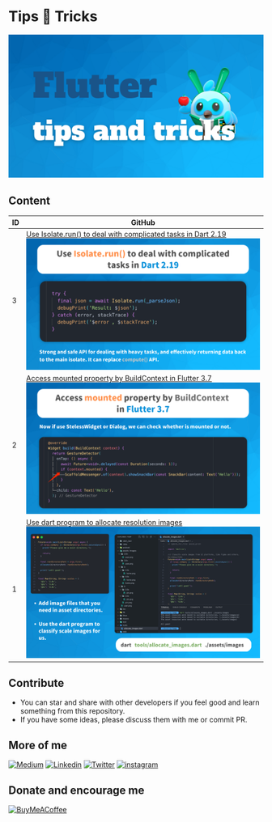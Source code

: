 # Tips 💙 Tricks

<img src="./cover.png"/>

## Content

| ID | GitHub |
| --- |---|
| 3 | <a href='./tips/0003-use-isolate-run-to-deal-with-complicated-tasks/README.md'> Use Isolate.run() to deal with complicated tasks in Dart 2.19 </a><img src='./tips/0003-use-isolate-run-to-deal-with-complicated-tasks/demo.png' /> |
| 2 | <a href='./tips/0002-access-mounted-property-by-buildcontext/README.md'> Access mounted property by BuildContext in Flutter 3.7 </a><img src='./tips/0002-access-mounted-property-by-buildcontext/demo.png' /> |
| 1 | <a href='./tips/0001-use-dart-program-to-allocate-resolution-images/README.md'> Use dart program to allocate resolution images </a><img src='./tips/0001-use-dart-program-to-allocate-resolution-images/demo.png' /> |

## Contribute
- You can star and share with other developers if you feel good and learn something from this repository.
- If you have some ideas, please discuss them with me or commit PR.

## More of me
[![Medium](https://img.shields.io/badge/medium-fff?style=for-the-badge&logo=medium&logoColor=black)](https://yiichenhi.medium.com)
[![Linkedin](https://img.shields.io/badge/LinkedIn-0077B5?style=for-the-badge&logo=linkedin&logoColor=white)](https://www.linkedin.com/in/yiichenhi/)
[![Twitter](https://img.shields.io/badge/Twitter-1DA1F2?style=for-the-badge&logo=twitter&logoColor=white)](https://twitter.com/yiichenhi)
[![instagram](https://img.shields.io/badge/instagram-C6317F?style=for-the-badge&logo=instagram&logoColor=white)](http://instagram.com/flutterluvr.yii/)

## Donate and encourage me
[![BuyMeACoffee][buy_me_a_coffee_badge]][buy_me_a_coffee]

<!-- Links -->
[buy_me_a_coffee]: https://www.buymeacoffee.com/yiichenhi
[buy_me_a_coffee_badge]: https://img.buymeacoffee.com/button-api/?text=Sponsor&emoji=&slug=yiichenhi&button_colour=FFDD00&font_colour=000000&font_family=Cookie&outline_colour=000000&coffee_colour=ffffff&size=64
